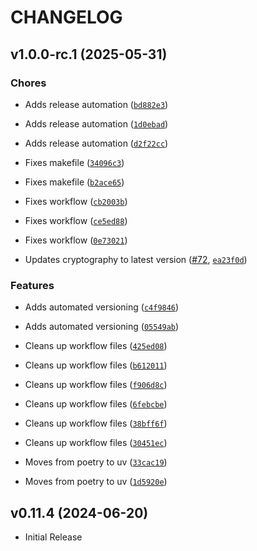 # CHANGELOG

<!-- version list -->

## v1.0.0-rc.1 (2025-05-31)

### Chores

- Adds release automation
  ([`bd882e3`](https://github.com/jamescrowley321/py-identity-model/commit/bd882e3473fe4c8d41a01136a0467504da0f187c))

- Adds release automation
  ([`1d0ebad`](https://github.com/jamescrowley321/py-identity-model/commit/1d0ebadee9a7311577cbef9f8fd66553fa7adb4a))

- Adds release automation
  ([`d2f22cc`](https://github.com/jamescrowley321/py-identity-model/commit/d2f22cc42905bf0692889f79bad3f107283535ff))

- Fixes makefile
  ([`34096c3`](https://github.com/jamescrowley321/py-identity-model/commit/34096c36d558d12dd043e14a7fc7f5e7b4d226bc))

- Fixes makefile
  ([`b2ace65`](https://github.com/jamescrowley321/py-identity-model/commit/b2ace65b9c7f18be41f369a3b2675bbc095f85a4))

- Fixes workflow
  ([`cb2003b`](https://github.com/jamescrowley321/py-identity-model/commit/cb2003b720e1b9c59ae934a859c55eaaf5743904))

- Fixes workflow
  ([`ce5ed88`](https://github.com/jamescrowley321/py-identity-model/commit/ce5ed88d4cbd1550116acda3996922b393d80238))

- Fixes workflow
  ([`0e73021`](https://github.com/jamescrowley321/py-identity-model/commit/0e7302149d314216e532372231a35b3f8a9ab4dd))

- Updates cryptography to latest version
  ([#72](https://github.com/jamescrowley321/py-identity-model/pull/72),
  [`ea23f0d`](https://github.com/jamescrowley321/py-identity-model/commit/ea23f0d0d340d454a7f58490cd14a6b46a762a5c))

### Features

- Adds automated versioning
  ([`c4f9846`](https://github.com/jamescrowley321/py-identity-model/commit/c4f9846a51d3414ab57e1668decd6cf351f6e0b6))

- Adds automated versioning
  ([`05549ab`](https://github.com/jamescrowley321/py-identity-model/commit/05549abdbc1d8eeb82b41da0778db311782c75ac))

- Cleans up workflow files
  ([`425ed08`](https://github.com/jamescrowley321/py-identity-model/commit/425ed0840fd1224d87eb84ff708b23dea8499c47))

- Cleans up workflow files
  ([`b612011`](https://github.com/jamescrowley321/py-identity-model/commit/b61201148de7582d2f2c6b5ed24c067bb9998aed))

- Cleans up workflow files
  ([`f906d8c`](https://github.com/jamescrowley321/py-identity-model/commit/f906d8c5876408df9e3501d5cde5a891379fa72d))

- Cleans up workflow files
  ([`6febcbe`](https://github.com/jamescrowley321/py-identity-model/commit/6febcbe53ec61c2b0a7f00f9c3d9cce99ac61b68))

- Cleans up workflow files
  ([`38bff6f`](https://github.com/jamescrowley321/py-identity-model/commit/38bff6fef5ff58b149604f1e750b825fdff61890))

- Cleans up workflow files
  ([`30451ec`](https://github.com/jamescrowley321/py-identity-model/commit/30451ec38f691cedce7ad30ecff1aeda4011e3bf))

- Moves from poetry to uv
  ([`33cac19`](https://github.com/jamescrowley321/py-identity-model/commit/33cac199e25e635dd228cbcf9d34f935ce45582b))

- Moves from poetry to uv
  ([`1d5920e`](https://github.com/jamescrowley321/py-identity-model/commit/1d5920e14b1a4b5229c8f10909fc375e193510bb))


## v0.11.4 (2024-06-20)

- Initial Release
